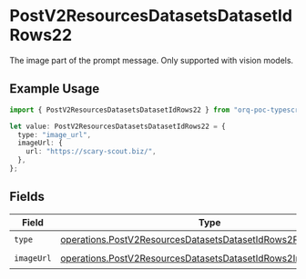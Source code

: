 # PostV2ResourcesDatasetsDatasetIdRows22

The image part of the prompt message. Only supported with vision models.

## Example Usage

```typescript
import { PostV2ResourcesDatasetsDatasetIdRows22 } from "orq-poc-typescript/models/operations";

let value: PostV2ResourcesDatasetsDatasetIdRows22 = {
  type: "image_url",
  imageUrl: {
    url: "https://scary-scout.biz/",
  },
};
```

## Fields

| Field                                                                                                                                          | Type                                                                                                                                           | Required                                                                                                                                       | Description                                                                                                                                    |
| ---------------------------------------------------------------------------------------------------------------------------------------------- | ---------------------------------------------------------------------------------------------------------------------------------------------- | ---------------------------------------------------------------------------------------------------------------------------------------------- | ---------------------------------------------------------------------------------------------------------------------------------------------- |
| `type`                                                                                                                                         | [operations.PostV2ResourcesDatasetsDatasetIdRows2ResourcesType](../../models/operations/postv2resourcesdatasetsdatasetidrows2resourcestype.md) | :heavy_check_mark:                                                                                                                             | N/A                                                                                                                                            |
| `imageUrl`                                                                                                                                     | [operations.PostV2ResourcesDatasetsDatasetIdRows2ImageUrl](../../models/operations/postv2resourcesdatasetsdatasetidrows2imageurl.md)           | :heavy_check_mark:                                                                                                                             | N/A                                                                                                                                            |
